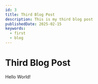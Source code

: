 ```yaml
---
id: 3
title: Third Blog Post
description: This is my third blog post
publishedDate: 2025-02-15
keywords:
  - first
  - blog
---
```


# Third Blog Post

Hello World!